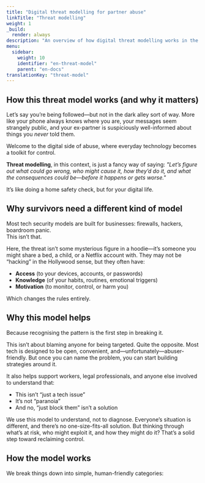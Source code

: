 ```yaml
---
title: "Digital threat modelling for partner abuse"
linkTitle: "Threat modelling"
weight: 1
_build:
  render: always
description: "An overview of how digital threat modelling works in the context of technology-facilitated abuse."
menu:
  sidebar:
    weight: 10
    identifier: "en-threat-model"
    parent: "en-docs"
translationKey: "threat-model"
---
```


## How this threat model works (and why it matters)

Let’s say you’re being followed—but not in the dark alley sort of way. More like your phone always knows where you are, your messages seem strangely public, and your ex-partner is suspiciously well-informed about things you *never* told them.

Welcome to the digital side of abuse, where everyday technology becomes a toolkit for control.

**Threat modelling**, in this context, is just a fancy way of saying: *"Let’s figure out what could go wrong, who might cause it, how they’d do it, and what the consequences could be—before it happens or gets worse."*

It’s like doing a home safety check, but for your digital life.

## Why survivors need a different kind of model

Most tech security models are built for businesses: firewalls, hackers, boardroom panic.  
This isn’t that.  

Here, the threat isn’t some mysterious figure in a hoodie—it’s someone you might share a bed, a child, or a Netflix account with. They may not be “hacking” in the Hollywood sense, but they often have:

- **Access** (to your devices, accounts, or passwords)  
- **Knowledge** (of your habits, routines, emotional triggers)  
- **Motivation** (to monitor, control, or harm you)  

Which changes the rules entirely.

## Why this model helps

Because recognising the pattern is the first step in breaking it.

This isn’t about blaming anyone for being targeted. Quite the opposite. Most tech is designed to be open, convenient, and—unfortunately—abuser-friendly. But once you can name the problem, you can start building strategies around it.

It also helps support workers, legal professionals, and anyone else involved to understand that:

- This isn’t “just a tech issue”
- It’s not “paranoia”
- And no, “just block them” isn’t a solution

We use this model to understand, not to diagnose. Everyone’s situation is different, and there’s no one-size-fits-all 
solution. But thinking through what’s at risk, who might exploit it, and how they might do it? That’s a solid step 
toward reclaiming control.

## How the model works

We break things down into simple, human-friendly categories:
